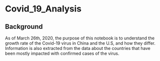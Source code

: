 # Covid_19_Analysis

## Background
As of March 26th, 2020, the purpose of this notebook is to understand the growth rate of the Covid-19 virus in China and the U.S, and how they differ. Information is also extracted from the data about the countries that have been mostly impacted with confirmed cases of the virus.




